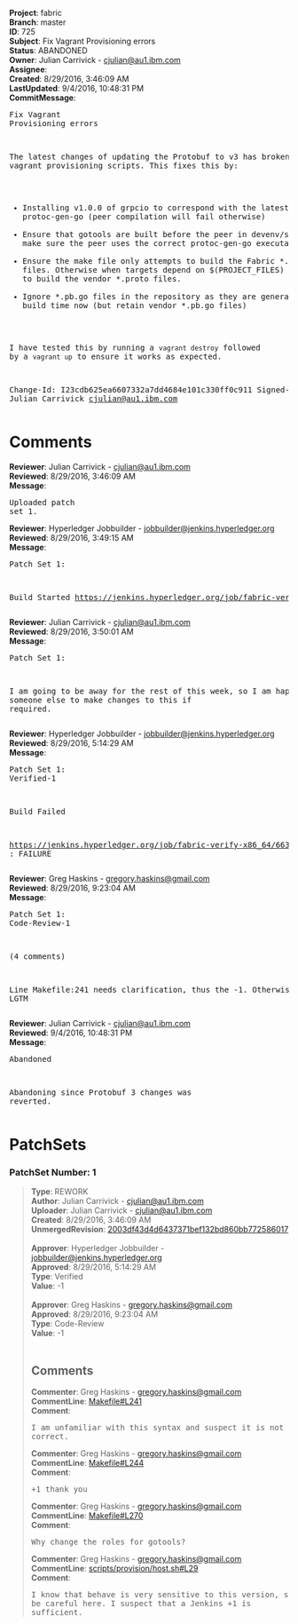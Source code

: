 <strong>Project</strong>: fabric<br><strong>Branch</strong>: master<br><strong>ID</strong>: 725<br><strong>Subject</strong>: Fix Vagrant Provisioning errors<br><strong>Status</strong>: ABANDONED<br><strong>Owner</strong>: Julian Carrivick - cjulian@au1.ibm.com<br><strong>Assignee</strong>:<br><strong>Created</strong>: 8/29/2016, 3:46:09 AM<br><strong>LastUpdated</strong>: 9/4/2016, 10:48:31 PM<br><strong>CommitMessage</strong>:<br><pre>Fix Vagrant Provisioning errors

The latest changes of updating the Protobuf to v3 has broken the
vagrant provisioning scripts. This fixes this by:
 - Installing v1.0.0 of grpcio to correspond with the latest version
   of protoc-gen-go (peer compilation will fail otherwise)
 - Ensure that gotools are built before the peer in devenv/setup.sh
   to make sure the peer uses the correct protoc-gen-go executable
 - Ensure the make file only attempts to build the Fabric *.proto
   files. Otherwise when targets depend on $(PROJECT_FILES) make
   attempts to build the vendor *.proto files.
 - Ignore *.pb.go files in the repository as they are generated at
   build time now (but retain vendor *.pb.go files)

I have tested this by running a `vagrant destroy` followed by a
`vagrant up` to ensure it works as expected.

Change-Id: I23cdb625ea6607332a7dd4684e101c330ff0c911
Signed-off-by: Julian Carrivick <cjulian@au1.ibm.com>
</pre><h1>Comments</h1><strong>Reviewer</strong>: Julian Carrivick - cjulian@au1.ibm.com<br><strong>Reviewed</strong>: 8/29/2016, 3:46:09 AM<br><strong>Message</strong>: <pre>Uploaded patch set 1.</pre><strong>Reviewer</strong>: Hyperledger Jobbuilder - jobbuilder@jenkins.hyperledger.org<br><strong>Reviewed</strong>: 8/29/2016, 3:49:15 AM<br><strong>Message</strong>: <pre>Patch Set 1:

Build Started https://jenkins.hyperledger.org/job/fabric-verify-x86_64/663/</pre><strong>Reviewer</strong>: Julian Carrivick - cjulian@au1.ibm.com<br><strong>Reviewed</strong>: 8/29/2016, 3:50:01 AM<br><strong>Message</strong>: <pre>Patch Set 1:

I am going to be away for the rest of this week, so I am happy for someone else to make changes to this if required.</pre><strong>Reviewer</strong>: Hyperledger Jobbuilder - jobbuilder@jenkins.hyperledger.org<br><strong>Reviewed</strong>: 8/29/2016, 5:14:29 AM<br><strong>Message</strong>: <pre>Patch Set 1: Verified-1

Build Failed 

https://jenkins.hyperledger.org/job/fabric-verify-x86_64/663/ : FAILURE</pre><strong>Reviewer</strong>: Greg Haskins - gregory.haskins@gmail.com<br><strong>Reviewed</strong>: 8/29/2016, 9:23:04 AM<br><strong>Message</strong>: <pre>Patch Set 1: Code-Review-1

(4 comments)

Line Makefile:241 needs clarification, thus the -1.  Otherwise, LGTM</pre><strong>Reviewer</strong>: Julian Carrivick - cjulian@au1.ibm.com<br><strong>Reviewed</strong>: 9/4/2016, 10:48:31 PM<br><strong>Message</strong>: <pre>Abandoned

Abandoning since Protobuf 3 changes was reverted.</pre><h1>PatchSets</h1><h3>PatchSet Number: 1</h3><blockquote><strong>Type</strong>: REWORK<br><strong>Author</strong>: Julian Carrivick - cjulian@au1.ibm.com<br><strong>Uploader</strong>: Julian Carrivick - cjulian@au1.ibm.com<br><strong>Created</strong>: 8/29/2016, 3:46:09 AM<br><strong>UnmergedRevision</strong>: [2003df43d4d6437371bef132bd860bb772586017](https://github.com/hyperledger-gerrit-archive/fabric/commit/2003df43d4d6437371bef132bd860bb772586017)<br><br><strong>Approver</strong>: Hyperledger Jobbuilder - jobbuilder@jenkins.hyperledger.org<br><strong>Approved</strong>: 8/29/2016, 5:14:29 AM<br><strong>Type</strong>: Verified<br><strong>Value</strong>: -1<br><br><strong>Approver</strong>: Greg Haskins - gregory.haskins@gmail.com<br><strong>Approved</strong>: 8/29/2016, 9:23:04 AM<br><strong>Type</strong>: Code-Review<br><strong>Value</strong>: -1<br><br><h2>Comments</h2><strong>Commenter</strong>: Greg Haskins - gregory.haskins@gmail.com<br><strong>CommentLine</strong>: [Makefile#L241](https://github.com/hyperledger-gerrit-archive/fabric/blob/2003df43d4d6437371bef132bd860bb772586017/Makefile#L241)<br><strong>Comment</strong>: <pre>I am unfamiliar with this syntax and suspect it is not correct.</pre><strong>Commenter</strong>: Greg Haskins - gregory.haskins@gmail.com<br><strong>CommentLine</strong>: [Makefile#L244](https://github.com/hyperledger-gerrit-archive/fabric/blob/2003df43d4d6437371bef132bd860bb772586017/Makefile#L244)<br><strong>Comment</strong>: <pre>+1 thank you</pre><strong>Commenter</strong>: Greg Haskins - gregory.haskins@gmail.com<br><strong>CommentLine</strong>: [Makefile#L270](https://github.com/hyperledger-gerrit-archive/fabric/blob/2003df43d4d6437371bef132bd860bb772586017/Makefile#L270)<br><strong>Comment</strong>: <pre>Why change the roles for gotools?</pre><strong>Commenter</strong>: Greg Haskins - gregory.haskins@gmail.com<br><strong>CommentLine</strong>: [scripts/provision/host.sh#L29](https://github.com/hyperledger-gerrit-archive/fabric/blob/2003df43d4d6437371bef132bd860bb772586017/scripts/provision/host.sh#L29)<br><strong>Comment</strong>: <pre>I know that behave is very sensitive to this version, so we need to be careful here.  I suspect that a Jenkins +1 is sufficient.</pre></blockquote>